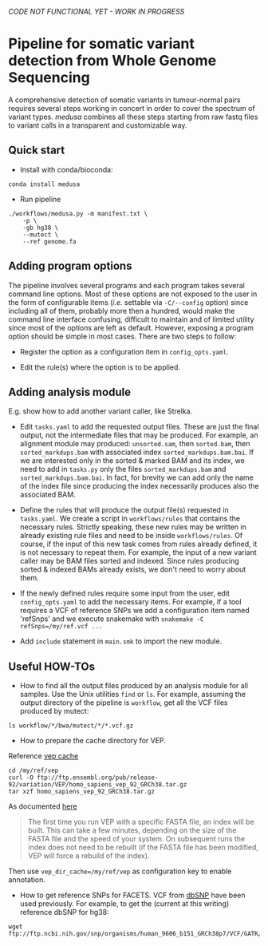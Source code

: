 *CODE NOT FUNCTIONAL YET - WORK IN PROGRESS*


Pipeline for somatic variant detection from Whole Genome Sequencing 
===================================================================

A comprehensive detection of somatic variants in tumour-normal pairs requires
several steps working in concert in order to cover the spectrum of variant
types. *medusa* combines all these steps starting from raw fastq files to
variant calls in a transparent and customizable way.

Quick start
-----------

* Install with conda/bioconda:

```
conda install medusa
```

* Run pipeline

```
./workflows/medusa.py -m manifest.txt \
    -p \
    -gb hg38 \
    --mutect \
    --ref genome.fa
```

Adding program options
----------------------

The pipeline involves several programs and each program takes several command
line options. Most of these options are not exposed to the user in the form of
configurable items (*i.e.* settable via `-C/--config` option) since including
all of them, probably more then a hundred, would make the command line
interface confusing, difficult to maintain and of limited utility since most of
the options are left as default. However, exposing a program option should be
simple in most cases. There are two steps to follow:

* Register the option as a configuration item in `config_opts.yaml`.

* Edit the rule(s) where the option is to be applied.

Adding analysis module
----------------------

E.g. show how to add another variant caller, like Strelka.

* Edit `tasks.yaml` to add the requested output files. These are just the final
output, not the intermediate files that may be produced. For example, an
alignment module may produced: `unsorted.sam`, then
`sorted.bam`, then `sorted_markdups.bam` with associated index
`sorted_markdups.bam.bai`. If we are interested only in the sorted & marked
BAM and its index, we need to add in `tasks.py` only the files
`sorted_markdups.bam` and `sorted_markdups.bam.bai`. In fact, for brevity we
can add only the name of the index file since producing the index necessarily
produces also the associated BAM.

* Define the rules that will produce the output file(s) requested in `tasks.yaml`.
We create a script in `workflows/rules` that contains the necessary rules. Strictly
speaking, these new rules may be written in already existing rule files and need to 
be inside `workflows/rules`. Of course, if the input of this new task comes from rules already 
defined, it is not necessary to repeat them. For example, the input of a new variant caller
may be BAM files sorted and indexed. Since rules producing sorted & indexed BAMs already exists,
we don't need to worry about them.

* If the newly defined rules require some input from the user, edit
`config_opts.yaml` to add the necessary items. For example, if a tool
requires a VCF of reference SNPs we add a configuration item named 'refSnps'
and we execute snakemake with `snakemake -C refSnps=/my/ref.vcf ...`

* Add `include` statement in `main.smk` to import the new module.

Useful HOW-TOs
--------------

* How to find all the output files produced by an analysis module for all
samples. Use the Unix utilities `find` or `ls`.  For example, assuming the
output directory of the pipeline is `workflow`, get all the VCF files produced
by mutect:

```
ls workflow/*/bwa/mutect/*/*.vcf.gz
```

* How to prepare the cache directory for VEP. 

Reference [vep cache](https://www.ensembl.org/info/docs/tools/vep/script/vep_cache.html#pre)

```
cd /my/ref/vep
curl -O ftp://ftp.ensembl.org/pub/release-92/variation/VEP/homo_sapiens_vep_92_GRCh38.tar.gz
tar xzf homo_sapiens_vep_92_GRCh38.tar.gz
```

As documented [here](https://www.ensembl.org/info/docs/tools/vep/script/vep_cache.html#fasta)

> The first time you run VEP with a specific FASTA file, an index will be
> built. This can take a few minutes, depending on the size of the FASTA file
> and the speed of your system. On subsequent runs the index does not need to
> be rebuilt (if the FASTA file has been modified, VEP will force a rebuild of
> the index).

Then use `vep_dir_cache=/my/ref/vep` as configuration key to enable annotation.

* How to get reference SNPs for FACETS. VCF from [dbSNP](ftp://ftp.ncbi.nih.gov/snp/organisms) have been used previously.
For example, to get the (current at this writing) reference dbSNP for hg38:

```
wget ftp://ftp.ncbi.nih.gov/snp/organisms/human_9606_b151_GRCh38p7/VCF/GATK/common_all_20180418.vcf.gz
```

